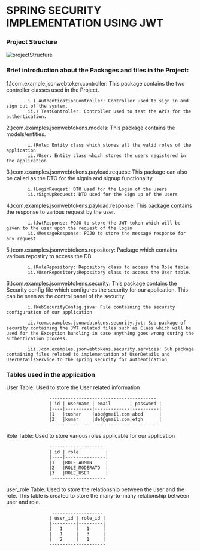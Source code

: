 # SPRING SECURITY IMPLEMENTATION USING JWT

### Project Structure

![projectStructure](https://user-images.githubusercontent.com/42442228/98954682-0ce02a80-2524-11eb-90dc-0182e0cf2027.png)

### Brief introduction about the Packages and files in the Project:

1.)com.example.jsonwebtoken.controller: This package contains the two controller classes used in the Project.


			i.) AuthenticationController: Controller used to sign in and sign out of the system.
			ii.) TestController: Controller used to test the APIs for the authentication.

2.)com.examples.jsonwebtokens.models: This package contains the models/entities.
	
			i.)Role: Entity class which stores all the valid roles of the application
			ii.)User: Entity class which stores the users registered in the application

3.)com.examples.jsonwebtokens.payload.request: This package can also be called as the DTO for the signin and signup functionality
	
			i.)LoginReuqest: DTO used for the Login of the users
			ii.)SignUpRequest: DTO used for the Sign up of the users

4.)com.examples.jsonwebtokens.payload.response: This package contains the response to various request by the user.
	
			i.)JwtResponse: POJO to store the JWT token which will be given to the user upon the request of the login
			ii.)MessageResponse: POJO to store the message response for any request

5.)com.examples.jsonwebtokens.repository: Package which contains various repostiry to access the DB
	
			i.)RoleRepository: Repository class to access the Role table
			ii.)UserRepository:Repository class to access the User table.


6.)com.examples.jsonwebtokens.security: This package contains the Security config file which configures the security for our application. This can be seen as the control panel of the security
			
			i.)WebSecurityConfig.java: File containing the security configuration of our application

			ii.)com.examples.jsonwebtokens.security.jwt: Sub package of security containing the JWT related files such as Class which will be used for the Exception handling in case anything goes wrong during the authentication process.
			
			iii.)com.examples.jsonwebtokens.security.services: Sub package containing files related to implementation of UserDetails and UserDetailsService to the spring security for authentication
	
	
### Tables used in the application

User Table: Used to store the User related information
					
					----------------------------------------
					| id | username | email       | password |
					|----|----------|-------------|----------|
					|1   |tushar    |abc@gmail.com|abcd      |
					|2   |kumar     |def@gmail.com|efgh      |
					 ----------------------------------------
	
Role Table: Used to store various roles applicable for our application
	
					---------------------
					| id | role          |
					|----|---------------|
					|1   |ROLE_ADMIN     |
					|2   |ROLE_MODERATO  |
					|3   |ROLE_USER      |
					 --------------------
					
user_role Table: Used to store the relationship between the user and the role. This table is created to store the many-to-many relationship between user and role.
	
					 -------------------
					| user_id | role_id |
					|---------|---------|
					|   1     |   1     |
					|   1     |   3     |
					|   2     |   1     |
					---------------------

